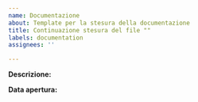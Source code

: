 ```yaml
---
name: Documentazione
about: Template per la stesura della documentazione
title: Continuazione stesura del file ""
labels: documentation
assignees: ''

---
```


**Descrizione:**

**Data apertura:**
